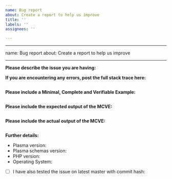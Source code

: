 ```yaml
---
name: Bug report
about: Create a report to help us improve
title: ''
labels: ''
assignees: ''

---
```


---
name: Bug report
about: Create a report to help us improve

---

**Please describe the issue you are having:**


**If you are encountering any errors, post the full stack trace here:**
```

```

**Please include a Minimal, Complete and Verifiable Example:**
```php

```

**Please include the expected output of the MCVE:**
```php

```

**Please include the actual output of the MCVE:**
```php

```

**Further details:**

- Plasma version:
- Plasma schemas version:
- PHP version:
- Operating System:

- [ ] I have also tested the issue on latest master with commit hash:
